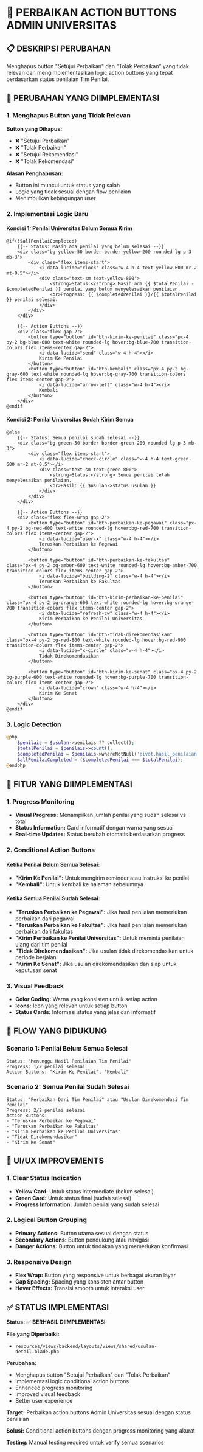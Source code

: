 # 🎯 PERBAIKAN ACTION BUTTONS ADMIN UNIVERSITAS

## 📋 DESKRIPSI PERUBAHAN

Menghapus button "Setujui Perbaikan" dan "Tolak Perbaikan" yang tidak relevan dan mengimplementasikan logic action buttons yang tepat berdasarkan status penilaian Tim Penilai.

## 🔧 PERUBAHAN YANG DIIMPLEMENTASI

### **1. Menghapus Button yang Tidak Relevan**

**Button yang Dihapus:**
- ❌ "Setujui Perbaikan"
- ❌ "Tolak Perbaikan"
- ❌ "Setujui Rekomendasi"
- ❌ "Tolak Rekomendasi"

**Alasan Penghapusan:**
- Button ini muncul untuk status yang salah
- Logic yang tidak sesuai dengan flow penilaian
- Menimbulkan kebingungan user

### **2. Implementasi Logic Baru**

#### **Kondisi 1: Penilai Universitas Belum Semua Kirim**
```blade
@if(!$allPenilaiCompleted)
    {{-- Status: Masih ada penilai yang belum selesai --}}
    <div class="bg-yellow-50 border border-yellow-200 rounded-lg p-3 mb-3">
        <div class="flex items-start">
            <i data-lucide="clock" class="w-4 h-4 text-yellow-600 mr-2 mt-0.5"></i>
            <div class="text-sm text-yellow-800">
                <strong>Status:</strong> Masih ada {{ $totalPenilai - $completedPenilai }} penilai yang belum menyelesaikan penilaian.
                <br>Progress: {{ $completedPenilai }}/{{ $totalPenilai }} penilai selesai.
            </div>
        </div>
    </div>

    {{-- Action Buttons --}}
    <div class="flex gap-2">
        <button type="button" id="btn-kirim-ke-penilai" class="px-4 py-2 bg-blue-600 text-white rounded-lg hover:bg-blue-700 transition-colors flex items-center gap-2">
            <i data-lucide="send" class="w-4 h-4"></i>
            Kirim Ke Penilai
        </button>
        <button type="button" id="btn-kembali" class="px-4 py-2 bg-gray-600 text-white rounded-lg hover:bg-gray-700 transition-colors flex items-center gap-2">
            <i data-lucide="arrow-left" class="w-4 h-4"></i>
            Kembali
        </button>
    </div>
@endif
```

#### **Kondisi 2: Penilai Universitas Sudah Kirim Semua**
```blade
@else
    {{-- Status: Semua penilai sudah selesai --}}
    <div class="bg-green-50 border border-green-200 rounded-lg p-3 mb-3">
        <div class="flex items-start">
            <i data-lucide="check-circle" class="w-4 h-4 text-green-600 mr-2 mt-0.5"></i>
            <div class="text-sm text-green-800">
                <strong>Status:</strong> Semua penilai telah menyelesaikan penilaian.
                <br>Hasil: {{ $usulan->status_usulan }}
            </div>
        </div>
    </div>

    {{-- Action Buttons --}}
    <div class="flex flex-wrap gap-2">
        <button type="button" id="btn-perbaikan-ke-pegawai" class="px-4 py-2 bg-red-600 text-white rounded-lg hover:bg-red-700 transition-colors flex items-center gap-2">
            <i data-lucide="user-x" class="w-4 h-4"></i>
            Teruskan Perbaikan ke Pegawai
        </button>

        <button type="button" id="btn-perbaikan-ke-fakultas" class="px-4 py-2 bg-amber-600 text-white rounded-lg hover:bg-amber-700 transition-colors flex items-center gap-2">
            <i data-lucide="building-2" class="w-4 h-4"></i>
            Teruskan Perbaikan ke Fakultas
        </button>

        <button type="button" id="btn-kirim-perbaikan-ke-penilai" class="px-4 py-2 bg-orange-600 text-white rounded-lg hover:bg-orange-700 transition-colors flex items-center gap-2">
            <i data-lucide="refresh-cw" class="w-4 h-4"></i>
            Kirim Perbaikan ke Penilai Universitas
        </button>

        <button type="button" id="btn-tidak-direkomendasikan" class="px-4 py-2 bg-red-800 text-white rounded-lg hover:bg-red-900 transition-colors flex items-center gap-2">
            <i data-lucide="x-circle" class="w-4 h-4"></i>
            Tidak Direkomendasikan
        </button>

        <button type="button" id="btn-kirim-ke-senat" class="px-4 py-2 bg-purple-600 text-white rounded-lg hover:bg-purple-700 transition-colors flex items-center gap-2">
            <i data-lucide="crown" class="w-4 h-4"></i>
            Kirim Ke Senat
        </button>
    </div>
@endif
```

### **3. Logic Detection**

```php
@php
    $penilais = $usulan->penilais ?? collect();
    $totalPenilai = $penilais->count();
    $completedPenilai = $penilais->whereNotNull('pivot.hasil_penilaian')->count();
    $allPenilaiCompleted = ($completedPenilai === $totalPenilai);
@endphp
```

## 🎯 FITUR YANG DIIMPLEMENTASI

### **1. Progress Monitoring**
- **Visual Progress:** Menampilkan jumlah penilai yang sudah selesai vs total
- **Status Information:** Card informatif dengan warna yang sesuai
- **Real-time Updates:** Status berubah otomatis berdasarkan progress

### **2. Conditional Action Buttons**

#### **Ketika Penilai Belum Semua Selesai:**
- **"Kirim Ke Penilai":** Untuk mengirim reminder atau instruksi ke penilai
- **"Kembali":** Untuk kembali ke halaman sebelumnya

#### **Ketika Semua Penilai Sudah Selesai:**
- **"Teruskan Perbaikan ke Pegawai":** Jika hasil penilaian memerlukan perbaikan dari pegawai
- **"Teruskan Perbaikan ke Fakultas":** Jika hasil penilaian memerlukan perbaikan dari fakultas
- **"Kirim Perbaikan ke Penilai Universitas":** Untuk meminta penilaian ulang dari tim penilai
- **"Tidak Direkomendasikan":** Jika usulan tidak direkomendasikan untuk periode berjalan
- **"Kirim Ke Senat":** Jika usulan direkomendasikan dan siap untuk keputusan senat

### **3. Visual Feedback**
- **Color Coding:** Warna yang konsisten untuk setiap action
- **Icons:** Icon yang relevan untuk setiap button
- **Status Cards:** Informasi status yang jelas dan informatif

## 🔄 FLOW YANG DIDUKUNG

### **Scenario 1: Penilai Belum Semua Selesai**
```
Status: "Menunggu Hasil Penilaian Tim Penilai"
Progress: 1/2 penilai selesai
Action Buttons: "Kirim Ke Penilai", "Kembali"
```

### **Scenario 2: Semua Penilai Sudah Selesai**
```
Status: "Perbaikan Dari Tim Penilai" atau "Usulan Direkomendasi Tim Penilai"
Progress: 2/2 penilai selesai
Action Buttons: 
- "Teruskan Perbaikan ke Pegawai"
- "Teruskan Perbaikan ke Fakultas"
- "Kirim Perbaikan ke Penilai Universitas"
- "Tidak Direkomendasikan"
- "Kirim Ke Senat"
```

## 🎨 UI/UX IMPROVEMENTS

### **1. Clear Status Indication**
- **Yellow Card:** Untuk status intermediate (belum selesai)
- **Green Card:** Untuk status final (sudah selesai)
- **Progress Information:** Jumlah penilai yang sudah selesai

### **2. Logical Button Grouping**
- **Primary Actions:** Button utama sesuai dengan status
- **Secondary Actions:** Button pendukung atau navigasi
- **Danger Actions:** Button untuk tindakan yang memerlukan konfirmasi

### **3. Responsive Design**
- **Flex Wrap:** Button yang responsive untuk berbagai ukuran layar
- **Gap Spacing:** Spacing yang konsisten antar button
- **Hover Effects:** Transisi smooth untuk interaksi user

## ✅ STATUS IMPLEMENTASI

**Status:** ✅ **BERHASIL DIIMPLEMENTASI**

**File yang Diperbaiki:**
- `resources/views/backend/layouts/views/shared/usulan-detail.blade.php`

**Perubahan:**
- Menghapus button "Setujui Perbaikan" dan "Tolak Perbaikan"
- Implementasi logic conditional action buttons
- Enhanced progress monitoring
- Improved visual feedback
- Better user experience

**Target:** Perbaikan action buttons Admin Universitas sesuai dengan status penilaian

**Solusi:** Conditional action buttons dengan progress monitoring yang akurat

**Testing:** Manual testing required untuk verify semua scenarios

